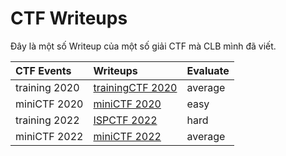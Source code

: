 # CTF Writeups

Đây là một số Writeup của một số giải CTF mà CLB mình đã viết.

| CTF Events | Writeups | Evaluate |
| :--- | :--- | :--- |
| training 2020 | [trainingCTF 2020](./training2020/) | average |
| miniCTF 2020 | [miniCTF 2020](./mini2020/) | easy |
| training 2022 | [ISPCTF 2022](./training2022/) | hard |
| miniCTF 2022 | [miniCTF 2022](./mini2022/) | average |

